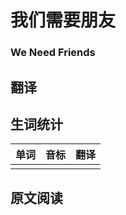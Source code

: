 # 我们需要朋友

### We Need Friends

## 翻译

## 生词统计
| 单词 | 音标 | 翻译 |
|-|-|-|
|  |  |  |

## 原文阅读

<src-rtyAudio :src="'https://rtyxmd.gitee.io/rtyresources2020/March/We%20Need%20Friends.mp3'"></src-rtyAudio>